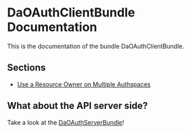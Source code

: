 DaOAuthClientBundle Documentation
=================================

This is the documentation of the bundle DaOAuthClientBundle.


Sections
--------

* [Use a Resource Owner on Multiple Authspaces](multiple_authspaces_use.md)


What about the API server side?
-------------------------------

Take a look at the [DaOAuthServerBundle](https://github.com/Gnuckorg/DaOAuthServerBundle)!